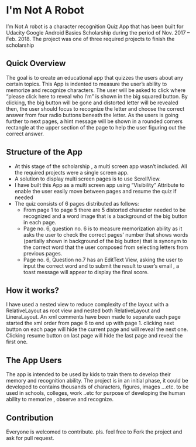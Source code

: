 # I'm Not A Robot
I’m Not A robot is a character recognition Quiz App that has been built for Udacity Google Android Basics Scholarship
during the period of Nov. 2017 – Feb. 2018. The project was one of three required projects to finish the scholarship
## Quick Overview 
The goal is to create an educational app that quizzes the users about any certain topics.
This App is indented to measure the user’s ability to memorize and recognize characters.
The user will be asked to click where “please click here to reveal who I’m” is shown in the big squared button.
By clicking, the big button will be gone and distorted letter will be revealed then, the user should focus to recognize the letter
and choose the correct answer from four radio buttons beneath the letter.
As the users is going further to next pages, a hint message will be shown in a rounded corners rectangle 
at the upper section of the page to help the user figuring out the correct answer.
## Structure of the App
-	At this stage of the scholarship , a multi screen app wasn’t included. All the required projects were a single screen app. 
- A solution to display multi screen pages is to use ScrollView. 
- I have built this App as a multi screen app using “Visibility” Attribute to enable the user easily move between pages and resume the quiz if needed
- The quiz consists of 6 pages distributed as follows:
  - From page 1 to page 5 there are 5 distorted character needed to be recognized and a word image that is a background of 
  the big button in each page.
  - Page no. 6, question no. 6 is to measure memorization ability as it asks the user to check the correct pages'
  number that shows words (partially shown in background of the big button) 
  that is synonym to the correct word that the user composed from selecting letters from previous pages.
  - Page no. 6, Question no.7 has an EditText View, asking the user to input the correct word and to submit the result to user’s email
  , a toast message will appear to display the final score.
  
## How it works?
I have used a nested view to reduce complexity of the layout with a RelativeLayout as root view and nested both RelativeLayout
and LineraLayout. An xml comments have been made to separate each page started the xml order from page 6 to end up with page 1.
clicking next button on each page will hide the current page and will reveal the next one. 
Clicking resume button on last page will hide the last page and reveal the first one.

## The App Users
The app is intended to be used by kids to train them to develop their memory and recognition ability.
The project is in an initial phase, it could be developed to contains thousands of characters, figures, images …etc. to be used in
schools, colleges, work ..etc for purpose of developing the human ability to memorize , observe and recognize.

## Contribution
Everyone is welcomed to contribute. pls. feel free to Fork the project and ask for pull request.

